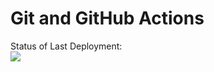 # Git and GitHub Actions

Status of Last Deployment: <br />
<img src="https://github.com/zhalnin/GIT2/workflows/My-GitHubAction/badge.svg?branch-master"><br />


